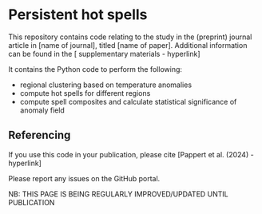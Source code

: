 # Persistent hot spells

This repository contains code relating to the study in the (preprint) journal article in [name of journal], titled [name of paper]. Additional information can be found in the [ supplementary materials - hyperlink]

It contains the Python code to perform the following:

* regional clustering based on temperature anomalies
* compute hot spells for different regions
* compute spell composites and calculate statistical significance of anomaly field

## Referencing
If you use this code in your publication, please cite [Pappert et al. (2024) - hyperlink]

Please report any issues on the GitHub portal.

NB: THIS PAGE IS BEING REGULARLY IMPROVED/UPDATED UNTIL PUBLICATION
